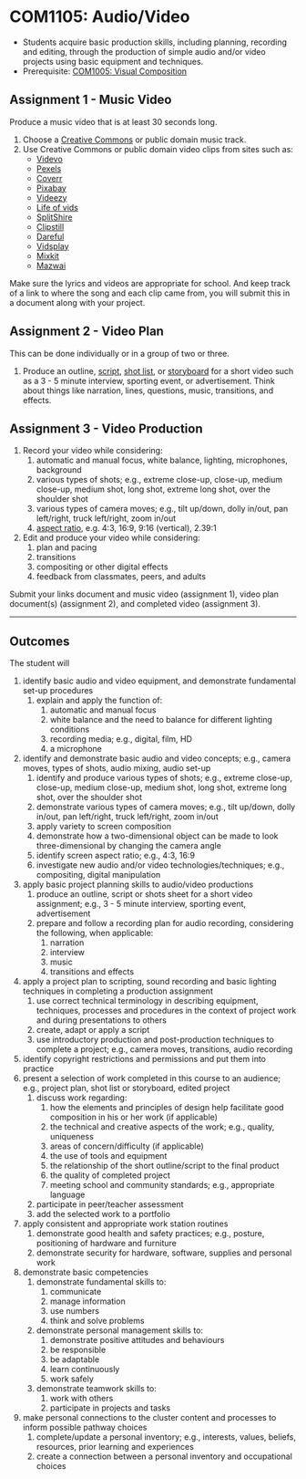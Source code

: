 # COM1105: Audio/Video

* Students acquire basic production skills, including planning, recording and editing, through the production of simple audio and/or video projects using basic equipment and techniques.
* Prerequisite: [COM1005: Visual Composition](COM1005.md)

## Assignment 1 - Music Video

Produce a music video that is at least 30 seconds long.

1. Choose a [Creative Commons](https://creativecommons.org/about/program-areas/arts-culture/arts-culture-resources/legalmusicforvideos) or public domain music track.
2. Use Creative Commons or public domain video clips from sites such as:
    * [Videvo](https://www.videvo.net)
    * [Pexels](https://www.pexels.com/search/videos/creative%20commons)
    * [Coverr](https://coverr.co)
    * [Pixabay](https://pixabay.com/videos)
    * [Videezy](https://www.videezy.com)
    * [Life of vids](https://lifeofvids.com)
    * [SplitShire](https://www.splitshire.com/best-new-free-stock-photos)
    * [Clipstill](https://www.clipstill.com)
    * [Dareful](https://dareful.com)
    * [Vidsplay](https://www.vidsplay.com)
    * [Mixkit](https://mixkit.co)
    * [Mazwai](https://mazwai.com)

Make sure the lyrics and videos are appropriate for school. And keep track of a link to where the song and each clip came from, you will submit this in a document along with your project.

## Assignment 2 - Video Plan

This can be done individually or in a group of two or three.

1. Produce an outline, [script](https://www.youtube.com/watch?v=9CjlKQclsWo&ab_channel=RocketJumpFilmSchool), [shot list](https://vimeo.com/blog/post/how-to-make-a-shot-list/), or [storyboard](https://www.youtube.com/watch?v=RQsvhq28sOI&ab_channel=RocketJumpFilmSchool) for a short video such as a 3 - 5 minute interview, sporting event, or advertisement. Think about things like narration, lines, questions, music, transitions, and effects.

## Assignment 3 - Video Production

1. Record your video while considering:
    1. automatic and manual focus, white balance, lighting, microphones, background
    2. various types of shots; e.g., extreme close-up, close-up, medium close-up, medium shot, long shot, extreme long shot, over the shoulder shot
    3. various types of camera moves; e.g., tilt up/down, dolly in/out, pan left/right, truck left/right, zoom in/out
    4. [aspect ratio](https://en.wikipedia.org/wiki/Aspect_ratio_(image)), e.g. 4:3, 16:9, 9:16 (vertical), 2.39:1
2. Edit and produce your video while considering:
    1. plan and pacing
    2. transitions
    3. compositing or other digital effects
    4. feedback from classmates, peers, and adults

Submit your links document and music video (assignment 1), video plan document(s) (assignment 2), and completed video (assignment 3).

---

## Outcomes

The student will

1. identify basic audio and video equipment, and demonstrate fundamental set-up procedures
    1. explain and apply the function of:
        1. automatic and manual focus
        2. white balance and the need to balance for different lighting conditions
        3. recording media; e.g., digital, film, HD
        4. a microphone
2. identify and demonstrate basic audio and video concepts; e.g., camera moves, types of shots, audio mixing, audio set-up
    1. identify and produce various types of shots; e.g., extreme close-up, close-up, medium close-up, medium shot, long shot, extreme long shot, over the shoulder shot
    2. demonstrate various types of camera moves; e.g., tilt up/down, dolly in/out, pan left/right, truck left/right, zoom in/out
    3. apply variety to screen composition
    4. demonstrate how a two-dimensional object can be made to look three-dimensional by changing the camera angle
    5. identify screen aspect ratio; e.g., 4:3, 16:9
    6. investigate new audio and/or video technologies/techniques; e.g., compositing, digital manipulation
3. apply basic project planning skills to audio/video productions
    1. produce an outline, script or shots sheet for a short video assignment; e.g., 3 - 5 minute interview, sporting event, advertisement
    2. prepare and follow a recording plan for audio recording, considering the following, when applicable:
        1. narration
        2. interview
        3. music
        4. transitions and effects
4. apply a project plan to scripting, sound recording and basic lighting techniques in completing a production assignment
    1. use correct technical terminology in describing equipment, techniques, processes and procedures in the context of project work and during presentations to others
    2. create, adapt or apply a script
    3. use introductory production and post-production techniques to complete a project; e.g., camera moves, transitions, audio recording
5. identify copyright restrictions and permissions and put them into practice
6. present a selection of work completed in this course to an audience; e.g., project plan, shot list or storyboard, edited project
    1. discuss work regarding:
        1. how the elements and principles of design help facilitate good composition in his or her work (if applicable)
        2. the technical and creative aspects of the work; e.g., quality, uniqueness
        3. areas of concern/difficulty (if applicable)
        4. the use of tools and equipment
        5. the relationship of the short outline/script to the final product
        6. the quality of completed project
        7. meeting school and community standards; e.g., appropriate language
    2. participate in peer/teacher assessment
    3. add the selected work to a portfolio
7. apply consistent and appropriate work station routines
    1. demonstrate good health and safety practices; e.g., posture, positioning of hardware and furniture
    2. demonstrate security for hardware, software, supplies and personal work
8. demonstrate basic competencies
    1. demonstrate fundamental skills to:
        1. communicate
        2. manage information
        3. use numbers
        4. think and solve problems
    2. demonstrate personal management skills to:
        1. demonstrate positive attitudes and behaviours
        2. be responsible
        3. be adaptable
        4. learn continuously
        5. work safely
    3. demonstrate teamwork skills to:
        1. work with others
        2. participate in projects and tasks
9. make personal connections to the cluster content and processes to inform possible pathway choices
    1. complete/update a personal inventory; e.g., interests, values, beliefs, resources, prior learning and experiences
    2. create a connection between a personal inventory and occupational choices
